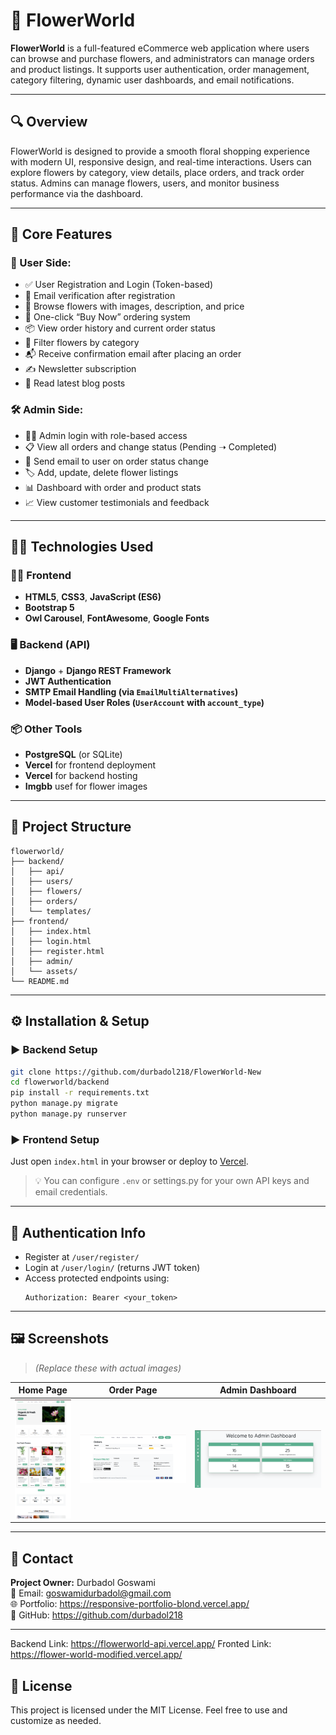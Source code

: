 # 🌸 FlowerWorld

**FlowerWorld** is a full-featured eCommerce web application where users can browse and purchase flowers, and administrators can manage orders and product listings. It supports user authentication, order management, category filtering, dynamic user dashboards, and email notifications.

---

## 🔍 Overview

FlowerWorld is designed to provide a smooth floral shopping experience with modern UI, responsive design, and real-time interactions. Users can explore flowers by category, view details, place orders, and track order status. Admins can manage flowers, users, and monitor business performance via the dashboard.

---

## 🚀 Core Features

### 👤 User Side:
- ✅ User Registration and Login (Token-based)
- 🔐 Email verification after registration
- 🌸 Browse flowers with images, description, and price
- 🛒 One-click “Buy Now” ordering system
- 📦 View order history and current order status
- 📂 Filter flowers by category
- 📬 Receive confirmation email after placing an order
- ✍️ Newsletter subscription
- 📝 Read latest blog posts

### 🛠️ Admin Side:
- 🧑‍💼 Admin login with role-based access
- 📋 View all orders and change status (Pending ➝ Completed)
- 📨 Send email to user on order status change
- 🏷️ Add, update, delete flower listings
- 📊 Dashboard with order and product stats
- 📈 View customer testimonials and feedback

---

## 🧑‍💻 Technologies Used

### 👨‍🏫 Frontend
- **HTML5**, **CSS3**, **JavaScript (ES6)**
- **Bootstrap 5**
- **Owl Carousel**, **FontAwesome**, **Google Fonts**

### 🖥 Backend (API)
- **Django** + **Django REST Framework**
- **JWT Authentication**
- **SMTP Email Handling (via `EmailMultiAlternatives`)**
- **Model-based User Roles (`UserAccount` with `account_type`)**

### 📦 Other Tools
- **PostgreSQL** (or SQLite)
- **Vercel** for frontend deployment
- **Vercel** for backend hosting
- **Imgbb** usef for flower images

---

## 📁 Project Structure

```
flowerworld/
├── backend/
│   ├── api/
│   ├── users/
│   ├── flowers/
│   ├── orders/
│   └── templates/
├── frontend/
│   ├── index.html
│   ├── login.html
│   ├── register.html
│   ├── admin/
│   └── assets/
└── README.md
```

---

## ⚙️ Installation & Setup

### ▶️ Backend Setup
```bash
git clone https://github.com/durbadol218/FlowerWorld-New
cd flowerworld/backend
pip install -r requirements.txt
python manage.py migrate
python manage.py runserver
```

### ▶️ Frontend Setup
Just open `index.html` in your browser or deploy to [Vercel](https://vercel.com).

> 💡 You can configure `.env` or settings.py for your own API keys and email credentials.

---

## 🔐 Authentication Info

- Register at `/user/register/`
- Login at `/user/login/` (returns JWT token)
- Access protected endpoints using:
  ```
  Authorization: Bearer <your_token>
  ```

---

## 🖼 Screenshots

> *(Replace these with actual images)*

| Home Page | Order Page | Admin Dashboard |
|-----------|------------|------------------|
| ![Home](screenshots/flowerWorld_frontend_home.png) | ![Order](screenshots/flowerWorld_frontend_orders.png) | ![Admin](screenshots/flowerWorld_frontend_admin_home.png) |

---

## 💌 Contact

**Project Owner:** Durbadol Goswami  
📧 Email: goswamidurbadol@gmail.com  
🌐 Portfolio: https://responsive-portfolio-blond.vercel.app/  
🔗 GitHub: https://github.com/durbadol218

---



Backend Link: https://flowerworld-api.vercel.app/
Fronted Link: https://flower-world-modified.vercel.app/


## 📃 License

This project is licensed under the MIT License. Feel free to use and customize as needed.

